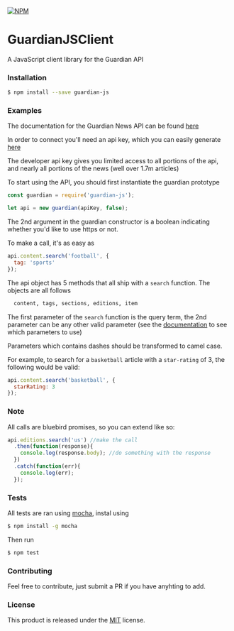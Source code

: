 [![NPM](https://nodei.co/npm/guardian-js.png?downloads=true&downloadRank=true&stars=true)](https://nodei.co/npm/guardian-js/)

# GuardianJSClient
A JavaScript client library for the Guardian API

### Installation

```sh
$ npm install --save guardian-js
```

### Examples

The documentation for the Guardian News API can be found [here](http://open-platform.theguardian.com/documentation/)

In order to connect you'll need an api key, which you can easily generate [here](http://open-platform.theguardian.com/access/)

The developer api key gives you limited access to all portions of the api, and nearly all portions of the news (well over 1.7m articles)

To start using the API, you should first instantiate the guardian prototype

```js
const guardian = require('guardian-js');

let api = new guardian(apiKey, false);
```

The 2nd argument in the guardian constructor is a boolean indicating whether you'd like to use https or not.

To make a call, it's as easy as

```js
api.content.search('football', {
  tag: 'sports'
});
```
The api object has 5 methods that all ship with a `search` function. The objects are all follows

```sh
  content, tags, sections, editions, item
```
The first parameter of the `search` function is the query term, the 2nd parameter can be any other valid parameter (see the [documentation](http://open-platform.theguardian.com/documentation/) to see which parameters to use)

Parameters which contains dashes should be transformed to camel case.

For example, to search for a `basketball` article with a `star-rating` of 3, the following would be valid:

```js
api.content.search('basketball', {
  starRating: 3
});
```

### Note

All calls are bluebird promises, so you can extend like so:

```js
api.editions.search('us') //make the call
  .then(function(response){
    console.log(response.body); //do something with the response
  })
  .catch(function(err){
    console.log(err);
  });
```

### Tests

All tests are ran using [mocha](https://mochajs.org/), instal using

```sh
$ npm install -g mocha
```

Then run

```sh
$ npm test
```

### Contributing

Feel free to contribute, just submit a PR if you have anyhting to add.

### License

This product is released under the [MIT](https://opensource.org/licenses/MIT) license.
